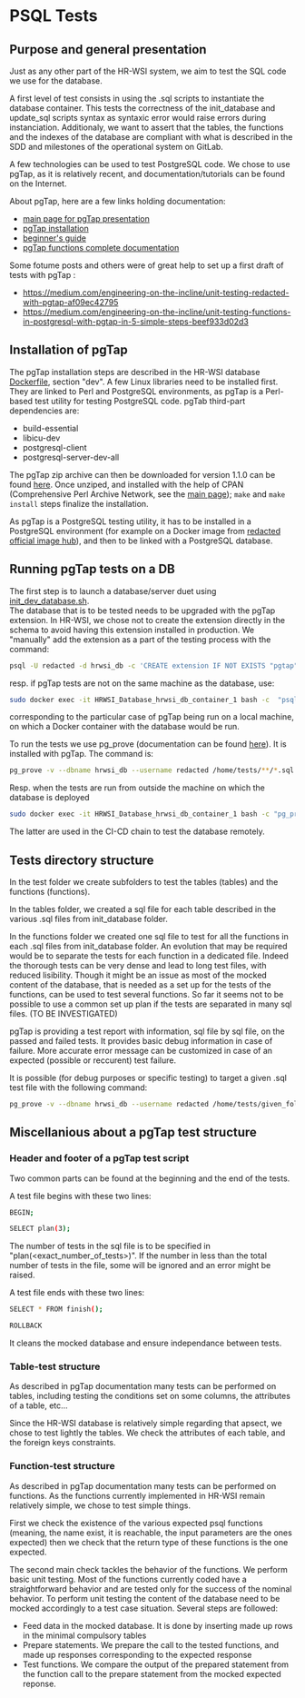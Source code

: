 # PSQL Tests

## Purpose and general presentation

Just as any other part of the HR-WSI system, we aim to test the SQL code we use for the database.

A first level of test consists in using the .sql scripts to instantiate the database container. This tests the correctness of the init_database and update_sql scripts syntax as syntaxic error would raise errors during instanciation.
Additionaly, we want to assert that the tables, the functions and the indexes of the database are compliant with what is described in the SDD and milestones of the operational system on GitLab.

A few technologies can be used to test PostgreSQL code. We chose to use pgTap, as it is relatively recent, and documentation/tutorials can be found on the Internet.

About pgTap, here are a few links holding documentation:
- [main page for pgTap presentation](https://pgtap.org/)
- [pgTap installation](https://pgxn.org/dist/pgtap/)
- [beginner's guide](https://pgxn.org/dist/pgtap/doc/pgtap.html)
- [pgTap functions complete documentation](https://pgtap.org/documentation.html)

Some fotume posts and others were of great help to set up a first draft of tests with pgTap :
- https://medium.com/engineering-on-the-incline/unit-testing-redacted-with-pgtap-af09ec42795
- https://medium.com/engineering-on-the-incline/unit-testing-functions-in-postgresql-with-pgtap-in-5-simple-steps-beef933d02d3

## Installation of pgTap

The pgTap installation steps are described in the HR-WSI database [Dockerfile](/HRWSI_Database/Dockerfile), section "dev". A few Linux libraries need to be installed first. They are linked to Perl and PostgreSQL environments, as pgTap is a Perl-based test utility for testing PostgreSQL code.
pgTab third-part dependencies are:

- build-essential
- libicu-dev
- postgresql-client
- postgresql-server-dev-all

The pgTap zip archive can then be downloaded for version 1.1.0 can be found [here](https://api.pgxn.org/dist/pgtap/1.1.0/pgtap-1.1.0.zip). Once unziped, and installed with the help of CPAN (Comprehensive Perl Archive Network, see the [main page](https://www.cpan.org/)); `make` and `make install` steps finalize the installation.

As pgTap is a PostgreSQL testing utility, it has to be installed in a PostgreSQL environment (for example on a Docker image from [redacted official image hub](https://hub.docker.com/_/redacted)), and then to be linked with a PostgreSQL database.

## Running pgTap tests on a DB

The first step is to launch a database/server duet using [init_dev_database.sh](/HRWSI_Database/init_dev_database.sh).  
The database that is to be tested needs to be upgraded with the pgTap extension. In HR-WSI, we chose not to create the extension directly in the schema to avoid having this extension installed in production. We "manually" add the extension as a part of the testing process with the command:

```bash
psql -U redacted -d hrwsi_db -c 'CREATE extension IF NOT EXISTS "pgtap";'
```

resp. if pgTap tests are not on the same machine as the database, use:

```bash
sudo docker exec -it HRWSI_Database_hrwsi_db_container_1 bash -c  "psql -U redacted -d hrwsi_db -c 'CREATE extension IF NOT EXISTS "pgtap";'"
```

corresponding to the particular case of pgTap being run on a local machine, on which a Docker container with the database would be run.

To run the tests we use pg_prove (documentation can be found [here](https://pgtap.org/pg_prove.html)). It is installed with pgTap. The command is:

```bash
pg_prove -v --dbname hrwsi_db --username redacted /home/tests/**/*.sql
```

Resp. when the tests are run from outside the machine on which the database is deployed

```bash
sudo docker exec -it HRWSI_Database_hrwsi_db_container_1 bash -c "pg_prove -U redacted -d hrwsi_db /home/tests/**/*.sql"
```

The latter are used in the CI-CD chain to test the database remotely.

## Tests directory structure

In the test folder we create subfolders to test the tables (tables) and the functions (functions).

In the tables folder, we created a sql file for each table described in the various .sql files from init_database folder.

In the functions folder we created one sql file to test for all the functions in each .sql files from init_database folder. An evolution that may be required would be to separate the tests for each function in a dedicated file. Indeed the thorough tests can be very dense and lead to long test files, with reduced lisibility. Though it might be an issue as most of the mocked content of the database, that is needed as a set up for the tests of the functions, can be used to test several functions. So far it seems not to be possible to use a common set up plan if the tests are separated in many sql files. (TO BE INVESTIGATED)

pgTap is providing a test report with information, sql file by sql file, on the passed and failed tests. It provides basic debug information in case of failure. More accurate error message can be customized in case of an expected (possible or reccurent) test failure.

It is possible (for debug purposes or specific testing) to target a given .sql test file with the following command:

```bash
pg_prove -v --dbname hrwsi_db --username redacted /home/tests/given_folder/given_file.sql
```

## Miscellanious about a pgTap test structure

### Header and footer of a pgTap test script

Two common parts can be found at the beginning and the end of the tests.

A test file begins with these two lines:

```bash
BEGIN;

SELECT plan(3);
```

The number of tests in the sql file is to be specified in "plan(<exact_number_of_tests>)". If the number in less than the total number of tests in the file, some will be ignored and an error might be raised.

A test file ends with these two lines:

```bash
SELECT * FROM finish();

ROLLBACK
```

It cleans the mocked database and ensure independance between tests.

### Table-test structure

As described in pgTap documentation many tests can be performed on tables, including testing the conditions set on some columns, the attributes of a table, etc...

Since the HR-WSI database is relatively simple regarding that apsect, we chose to test lightly the tables. We check the attributes of each table, and the foreign keys constraints.

### Function-test structure

As described in pgTap documentation many tests can be performed on functions. As the functions currently implemented in HR-WSI remain relatively simple, we chose to test simple things.

First we check the existence of the various expected psql functions (meaning, the name exist, it is reachable, the input parameters are the ones expected) then we check that the return type of these functions is the one expected.

The second main check tackles the behavior of the functions. We perform basic unit testing. Most of the functions currently coded have a straightforward behavior and are tested only for the success of the nominal behavior.
To perform unit testing the content of the database need to be mocked accordingly to a test case situation. Several steps are followed:

- Feed data in the  mocked database. It is done by inserting made up rows in the minimal compulsory tables
- Prepare statements. We prepare the call to the tested functions, and made up responses corresponding to the expected response
- Test functions. We compare the output of the prepared statement from the function call to the prepare statement from the mocked expected reponse.
